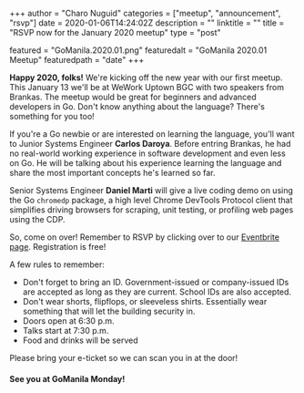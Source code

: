 +++
author = "Charo Nuguid"
categories = ["meetup", "announcement", "rsvp"]
date = 2020-01-06T14:24:02Z
description = ""
linktitle = ""
title = "RSVP now for the January 2020 meetup"
type = "post"

featured = "GoManila.2020.01.png"
featuredalt = "GoManila 2020.01 Meetup"
featuredpath = "date"
+++

__Happy 2020, folks!__ We're kicking off the new year with our first meetup. This January 13 we'll be at WeWork Uptown BGC with two speakers from Brankas. The meetup would be great for beginners and advanced developers in Go. Don't know anything about the language? There's something for you too!

<!-- more -->
If you're a Go newbie or are interested on learning the language, you'll want to Junior Systems Engineer __Carlos Daroya__. Before entring Brankas, he had no real-world working experience in software development and even less on Go. He will be talking about his experience learning the language and share the most important concepts he's learned so far.

Senior Systems Engineer __Daniel Marti__ will give a live coding demo on using the Go `chromedp` package, a high level Chrome DevTools Protocol client that simplifies driving browsers for scraping, unit testing, or profiling web pages using the CDP.

So, come on over! Remember to RSVP by clicking over to our [Eventbrite page](https://www.eventbrite.com/e/gomanila-mondays-wework-january-2020-registration-88610872505). Registration is free!

A few rules to remember:

* Don't forget to bring an ID. Government-issued or company-issued IDs are accepted as long as they are current. School IDs are also accepted.
* Don't wear shorts, flipflops, or sleeveless shirts. Essentially wear something that will let the building security in.
* Doors open at 6:30 p.m.
* Talks start at 7:30 p.m.
* Food and drinks will be served

Please bring your e-ticket so we can scan you in at the door!

#### See you at GoManila Monday!